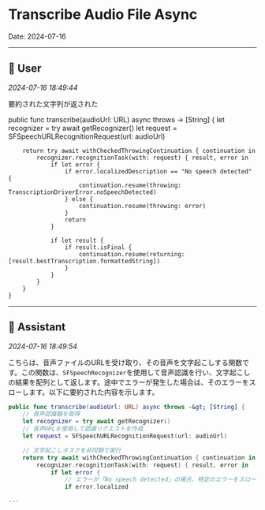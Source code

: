 # Transcribe Audio File Async

Date: 2024-07-16

---

## 👤 User
*2024-07-16 18:49:44*

要約された文字列が返された

public func transcribe(audioUrl: URL) async throws -&gt; [String] {
        let recognizer = try await getRecognizer()
        let request = SFSpeechURLRecognitionRequest(url: audioUrl)

        return try await withCheckedThrowingContinuation { continuation in
            recognizer.recognitionTask(with: request) { result, error in
                if let error {
                    if error.localizedDescription == "No speech detected" {
                        continuation.resume(throwing: TranscriptionDriverError.noSpeechDetected)
                    } else {
                        continuation.resume(throwing: error)
                    }
                    return
                }

                if let result {
                    if result.isFinal {
                        continuation.resume(returning: [result.bestTranscription.formattedString])
                    }
                }
            }
        }
    }

---

## 🤖 Assistant
*2024-07-16 18:49:54*

こちらは、音声ファイルのURLを受け取り、その音声を文字起こしする関数です。この関数は、`SFSpeechRecognizer`を使用して音声認識を行い、文字起こしの結果を配列として返します。途中でエラーが発生した場合は、そのエラーをスローします。以下に要約された内容を示します。

```swift
public func transcribe(audioUrl: URL) async throws -&gt; [String] {
    // 音声認識器を取得
    let recognizer = try await getRecognizer()
    // 音声URLを使用して認識リクエストを作成
    let request = SFSpeechURLRecognitionRequest(url: audioUrl)

    // 文字起こしタスクを非同期で実行
    return try await withCheckedThrowingContinuation { continuation in
        recognizer.recognitionTask(with: request) { result, error in
            if let error {
                // エラーが「No speech detected」の場合、特定のエラーをスロー
                if error.localized

---
